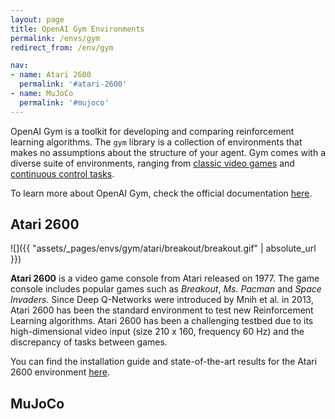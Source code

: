 ```yaml
---
layout: page
title: OpenAI Gym Environments
permalink: /envs/gym
redirect_from: /env/gym

nav:
- name: Atari 2600
  permalink: '#atari-2600'
- name: MuJoCo
  permalink: '#mujoco'
---
```


OpenAI Gym is a toolkit for developing and comparing reinforcement learning algorithms. The `gym` library is  a collection of environments that makes no assumptions about the structure of your agent. Gym comes with a diverse suite of environments, ranging from [classic video games](#atari-2600) and [continuous control tasks](#mujoco).

To learn more about OpenAI Gym, check the official documentation [here](https://gym.openai.com/docs/).



## Atari 2600

![]({{ "assets/_pages/envs/gym/atari/breakout/breakout.gif" | absolute_url }})

**Atari 2600** is a video game console from Atari released on 1977. The game console includes popular games such as *Breakout*, *Ms. Pacman* and *Space Invaders*. Since Deep Q-Networks were introduced by Mnih et al. in 2013, Atari 2600 has been the standard environment to test new Reinforcement Learning algorithms. Atari 2600 has been a challenging testbed due to its high-dimensional video input (size 210 x 160, frequency 60 Hz) and the discrepancy of tasks between games.

You can find the installation guide and state-of-the-art results for the Atari 2600 environment [here](/envs/atari).



## MuJoCo